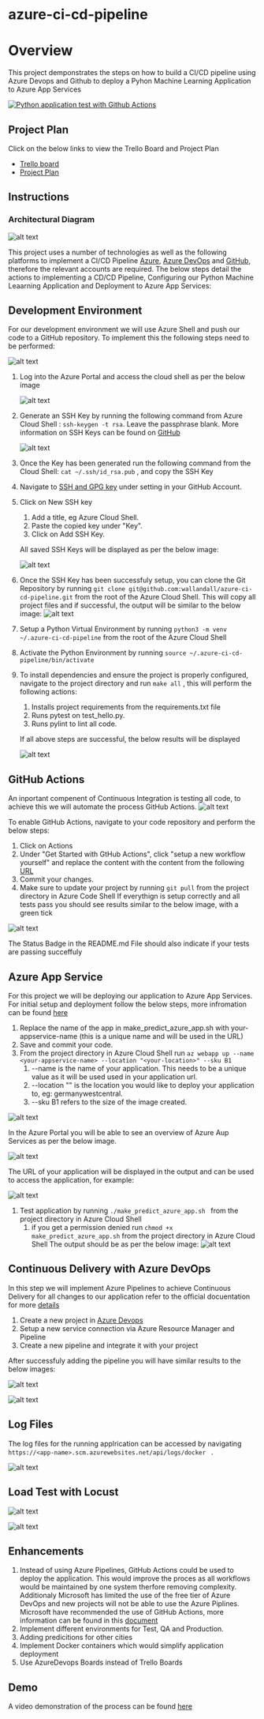 # azure-ci-cd-pipeline
# Overview
This project demponstrates the steps on how to build a CI/CD pipeline using Azure Devops and Github to deploy a Pyhon Machine Learning Application to Azure App Services

[![Python application test with Github Actions](https://github.com/webe-solutions/azure-ci-cd-pipeline/actions/workflows/main.yml/badge.svg)](https://github.com/webe-solutions/azure-ci-cd-pipeline/actions/workflows/main.yml)

## Project Plan
Click on the below links to view the Trello Board and Project Plan

* [Trello board](https://trello.com/b/DKIrIpDZ/deploy-cicd-pipeline-in-azure)
* [Project Plan](https://docs.google.com/spreadsheets/d/1X-_tgCsTntOpF15eZHiBT_9kV8qnpq180sBZ4QrkGVM/edit?usp=sharing)

## Instructions


### Architectural Diagram
  
![alt text](https://github.com/webe-solutions/azure-ci-cd-pipeline/blob/main/images/architecture.png "Architecture Diagram")

This project uses a number of technologies as well as the following platforms to implement a CI/CD Pipeline [Azure](https://portal.azure.com), [Azure DevOps](https://dev.azure.com) and [GitHub](https://github.com), therefore the relevant accounts are required. The below steps detail the actions to implementing a CD/CD Pipeline, Configuring our Python Machine Leaarning Application and Deployment to Azure App Services:

## Development Environment
For our development environment we will use Azure Shell and push our code to a GitHub repository. To implement this the following steps need to be performed:

![alt text](https://github.com/webe-solutions/azure-ci-cd-pipeline/blob/main/images/cloud-dev.png "Development Environment")


1. Log into the Azure Portal and access the cloud shell as per the below image


   ![alt text](https://github.com/webe-solutions/azure-ci-cd-pipeline/blob/main/images/cloud-shell.png "Cloud Shell")


2. Generate an SSH Key by running the following command from Azure Cloud Shell : ``` ssh-keygen -t rsa ```. Leave the passphrase blank. More information on SSH Keys can be found on [GitHub](https://docs.github.com/en/github/authenticating-to-github/about-ssh)


   ![alt text](https://github.com/webe-solutions/azure-ci-cd-pipeline/blob/main/images/ssh-key-gen.png "Generate SSH Key")


3. Once the Key has been generated run the following command from the Cloud Shell: ``` cat ~/.ssh/id_rsa.pub ``` , and copy the SSH Key
4. Navigate to [SSH and GPG key](https://github.com/settings/keys) under setting in your GitHub Account.
5. Click on New SSH key
   1. Add a title, eg Azure Cloud Shell.
   2. Paste the copied key under "Key".
   3. Click on Add SSH Key.
   
   All saved SSH Keys will be displayed as per the below image:

   ![alt text](https://github.com/webe-solutions/azure-ci-cd-pipeline/blob/main/images/all-keys.png "SSH Keys") 

6. Once the SSH Key has been successfuly setup, you can clone the Git Repository by running ``` git clone git@github.com:wallandall/azure-ci-cd-pipeline.git ``` from the root of the Azure Cloud Shell. This will copy all project files and if successful, the output will be similar to the below image:
  ![alt text](https://github.com/webe-solutions/azure-ci-cd-pipeline/blob/main/images/cloned.png "Cloned Git Repository")  

7. Setup a Python Virtual Environment by running ``` python3 -m venv ~/.azure-ci-cd-pipeline ``` from the root of the Azure Cloud Shell
8. Activate the Python Environment by running ``` source ~/.azure-ci-cd-pipeline/bin/activate ``` 
9. To install dependencies and ensure the project is properly configured, navigate to the project directory and run ``` make all ``` , this will perform the following actions:
   1.  Installs project requirements from the requirements.txt file
   2.  Runs pytest on test_hello.py.
   3.  Runs pylint to lint all code.

   If all above steps are successful, the below results will be displayed

   ![alt text](https://github.com/webe-solutions/azure-ci-cd-pipeline/blob/main/images/make-all.png "Make All")  

 

## GitHub Actions
An inportant compenent of Continuous Integration is testing all code, to achieve this we will automate the process GitHub Actions. 
![alt text](https://github.com/webe-solutions/azure-ci-cd-pipeline/blob/main/images/github-actions.png "GitHub Actions")

To enable GitHub Actions, navigate to your code repository and perform the below steps:
1. Click on Actions
2. Under "Get Started with GtHub Actions", click "setup a new workflow yourself" and replace the content with the 
content from the following [URL](https://github.com/webe-solutions/azure-ci-cd-pipeline/blob/main/.github/workflows/main.yml)
3. Commit your changes.
4. Make sure to update your project by running ```git pull``` from the project directory in Azure Code Shell
If everythign is setup correctly and all tests pass you should see results similar to the below image, with a green 
tick

![alt text](https://github.com/webe-solutions/azure-ci-cd-pipeline/blob/main/images/github-actions-results.png "GitHub 
Actions")

The Status Badge in the README.md File should also indicate if your tests are passing succeffuly 

## Azure App Service
For this project we will be deploying our application to Azure App Services. For initial setup and deployment follow the below steps, more infromation can be found [here](https://docs.microsoft.com/en-us/cli/azure/webapp?view=azure-cli-latest)

1. Replace the name of the app in make_predict_azure_app.sh with your-appservice-name (this is a unique name and will be used in the URL)
2. Save and commit your code.
3. From the project directory in Azure Cloud Shell run ``` az webapp up --name <your-appservice-name> --location "<your-location>" --sku B1 ```
   1. --name <your-appservice-ame> is the name of your application. This needs to be a unique value as it will be used used in your application url.
   2. --location "<your-location>" is the location you would like to deploy your application to, eg: germanywestcentral.
   3. --sku B1 refers to the size of the image created.

![alt text](https://github.com/webe-solutions/azure-ci-cd-pipeline/blob/main/images/az-webapp-up.png "Azure App Services") 

In the Azure Portal you will be able to see an overview of Azure Aup Services as per the below image.

![alt text](https://github.com/webe-solutions/azure-ci-cd-pipeline/blob/main/images/app-service.png "Azure App Services in Azure Portal") 

The URL of your application will be displayed in the output and can be used to access the application, for example:

![alt text](https://github.com/webe-solutions/azure-ci-cd-pipeline/blob/main/images/app-service-url.png "Running application") 

1. Test application by running ```./make_predict_azure_app.sh ``` from the project directory in Azure Cloud Shell
   1. if you get a permission denied run ``` chmod +x make_predict_azure_app.sh ``` from the project directory in Azure Cloud Shell
The output should be as per the below image:
![alt text](https://github.com/webe-solutions/azure-ci-cd-pipeline/blob/main/images/make-predict.png "Make Prections") 


## Continuous Delivery with Azure DevOps
In this step we will implement Azure Pipelines to achieve Continuous Delivery for all changes to our application refer to the official docuentation for more [details](https://docs.microsoft.com/en-us/azure/devops/pipelines/ecosystems/python-webapp?view=azure-devops)
1. Create a new project in [Azure Devops](https://dev.azure.com/)
2. Setup a new service connection via Azure Resource Manager and Pipeline
3. Create a new pipeline and integrate it with your project

After successfuly adding the pipeline you will have similar results to the below images:

![alt text](https://github.com/webe-solutions/azure-ci-cd-pipeline/blob/main/images/azure-pipelines1.png "Azure Pipelines") 


![alt text](https://github.com/webe-solutions/azure-ci-cd-pipeline/blob/main/images/azure-pipelines2.png "Successful Job") 


## Log Files
The log files for the running applrication can be accessed by navigating ``` https://<app-name>.scm.azurewebsites.net/api/logs/docker  ``` .

![alt text](https://github.com/webe-solutions/azure-ci-cd-pipeline/blob/main/images/log-file.png "Log File") 

## Load Test with Locust

![alt text](https://github.com/webe-solutions/azure-ci-cd-pipeline/blob/main/images/locust1.png "Log File")

![alt text](https://github.com/webe-solutions/azure-ci-cd-pipeline/blob/main/images/locust2.png "Log File")

## Enhancements
1. Instead of using Azure Pipelines, GitHub Actions could be used to deploy the application. This would improve the proces as all workflows would be maintained by one system therfore removing complexity. Additionaly Microsoft has limited the use of the free tier of Azure DevOps and new projects will not be able to use the Azure Piplines. Microsoft have recommended the use of GitHub Actions, more information can be found in this [document](https://devblogs.microsoft.com/devops/change-in-azure-pipelines-grant-for-public-projects/)
2. Implement different environments for Test, QA and Production.
3. Adding predicitions for other cities
4. Implement Docker containers which would simplify application deployment
5. Use AzureDevops Boards instead of Trello Boards
   
## Demo
A video demonstration of the process can be found [here](https://youtu.be/FhjhtxDQIcs)
